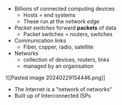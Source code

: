 - Billions of connected computing devices
	- Hosts = end systems
	- These run at the *network edge*
- *Packet switches* forward **packets** of data
	- Packet switches = routers, switches
- Communication links
	- Fiber, copper, radio, satellite
- Networks
	- collection of devices, routers, links
	- managed by an organisation

![[Pasted image 20240229154446.png]]
- The Internet is a "network of networks"
- Built up of Interconnected ISPs